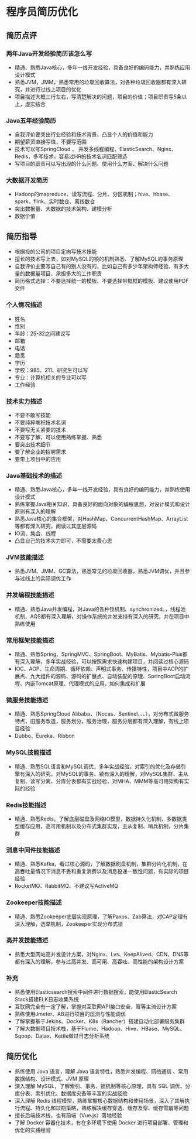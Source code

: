 # 程序员简历优化

## 简历点评
### 两年Java开发经验简历该怎么写

- 精通、熟悉Java核心，多年一线开发经验，具备良好的编码能力，并熟练应用设计模式
- 熟悉JVM，JMM，熟悉常用的垃圾回收算法，对各种垃圾回收器都有深入研究，并进行过线上项目的优化
- 项目描述大概三行左右，写清楚解决的问题，项目的价值；项目职责写5条以上，虚实结合
### Java五年经验简历

- 自我评价要突出行业经验和技术背景，凸显个人的价值和能力
- 期望薪资直接写值，不要写范围
- 技术可以写SpringCloud 、 并发多线程编程、ElasticSearch、Nginx、Redis，多写技术，容易过HR的技术名词匹配筛选
- 写项目的职责可以写出现的什么问题、使用什么方案、解决什么问题
### 大数据开发简历

- Hadoop的mapreduce、读写流程、分片、分区机制；hive、hbase、spark、flink、实时数仓、离线数仓
- 突出数据量、大数据的技术架构、建模分析
- 数据价值
## 简历指导

- 根据投的公司的项目定向写技术技能
- 擅长的技术写上去，如对MySQL的锁的机制熟悉、了解MySQL的事务原理
- 自我评价主要写自己有的别人没有的，比如自己有多少年架构师经验、有多大量的数据量项目、承担多大的工作职责
- 简历格式选择：不要选择统一的模板、不要选择带框框的模板、建议使用PDF文件
### 个人情况描述

- 姓名
- 性别
- 年龄：25-32之间建议写
- 邮箱
- 电话
- 籍贯
- 学历
- 学校：985、211、研究生可以写
- 专业：计算机相关的专业可以写
- 工作经验
### 技术实力描述

- 不要不敢写技能
- 不要纯粹堆积技术名词
- 不要写无关紧要的技术
- 不要写了解，可以使用熟练掌握、熟悉
- 要突出技术细节
- 要了解企业的招聘需求
- 要带上项目中的应用
### Java基础技术的描述

- 精通、熟悉Java核心，多年一线开发经验，具有良好的编码能力，并熟练使用设计模式
- 熟练掌握Java相关知识，具备良好的面向对象的编程思想，对设计模式和设计原则有深入的理解
- 熟悉Java核心的集合框架，对HashMap、ConcurrentHashMap、ArrayList等都有深入研究，阅读过其底层源码
- IO流、集合、线程
- 凸显自己的技术实力即可，不需要太费心思
### JVM技能描述

- 熟悉JVM、JMM、GC算法，熟悉常见的垃圾回收器，熟悉JVM调优，并且参与过线上的实际调优工作
### 并发编程技能描述

- 精通、熟悉Java并发编程，对Java的各种锁机制、synchronized。，线程池机制、AQS都有深入理解，对操作系统的并发支持有深入的研究，并在项目中熟练使用
### 常用框架技能描述

- 精通、熟悉Spring、SpringMVC、SpringBoot、MyBatis、Mybatis-Plus都有深入理解，多年实战经验，可以按照需求快速构建项目，并阅读过核心源码
- IOC、AOP、生命周期、循环依赖、声明式事务、传播特性，项目中AOP的扩展点、九大组件的源码、源码的扩展点、自动装配的原理、SpringBoot启动流程、内嵌Tomcat原理、代理模式的应用、如何集成和扩展
### 微服务技能描述

- 精通、熟悉SpringCloud Alibaba，（Nocas、Sentinel、、、），对分布式微服务特点，旧服务改造，服务划分，服务治理，服务分层都有深入理解，有线上项目经验
- Dubbo、Eureka、Ribbon
### MySQL技能描述

- 精通、熟悉SQL语言和MySQL调优，多年实战经验，对索引的优化及存储引擎有深入的研究，对MySQL的事务、锁有深入的理解，对MySQL集群、主从复制、读写分离、分库分表都有实战经验，对MHA、MMM等高可用架构有实际的经验
### Redis技能描述

- 精通、熟悉Redis，了解底层磁盘及网络IO模型，数据持久化机制，多数据类型缓存应用，高可用机制以及分布式集群实现，主从复制、哨兵机制，分片集群
### 消息中间件技能描述

- 精通、熟悉Kafka，看过核心源码，了解数据刷盘机制，集群分片化机制，在高吞吐量情况下消息不丢和重复消费以及消息投递一致性问题，有实际的项目经验	
- RocketMQ、RabbitMQ、不建议写ActiveMQ
### Zookeeper技能描述

- 精通、熟悉Zookeeper底层实现原理，了解Paxos、Zab算法，对CAP定理有深入理解，选举机制，Zookeeper实现分布式锁
### 高并发技能描述

- 熟悉大型网站高并发设计方案，对Nginx、Lvs、KeepAlived、CDN、DNS等都有深入的理解，参与过高并发、高可用、高吞吐、高性能的架构设计方案
### 补充

- 熟悉使用Elasticsearch搜索中间件进行数据搜索，能使用ElasticSearch Stack搭建ELK日志收集系统
- 互联网完全有一定了解，掌握对互联网API接口安全，幂等主流设计方案
- 熟练使用Jmeter、AB进行项目的压测与性能调优
- 了解掌握基于Jekins、Docker、K8s（Rancher）搭建自动化部署服务集群
- 了解大数据项目技术栈，基于Flume、Hadoop、Hive、HBase、MySQL、Sqoop、Datax、Kettle做过日志分析系统
## 简历优化

- 熟练使用 Java 语言，理解 Java 语言特性，熟悉并发编程、网络通信 、常用数据结构、设计模式、JVM 原理
-  深入理解 MySQL，了解索引、事务、锁机制等核心原理，具有 SQL 调优、分库分表、索引优化、数据库灾备等丰富的实战经验
- 深入理解 Redis 线程模型，熟练掌握核心数据结构和使用场景，深入了其解执行流程、持久化和过期策略，熟练解决缓存穿透、缓存及穿、缓存雪崩等问题
- 擅长后端技术栈，也有前端（Vue.js）落地经验
- 了解 Docker 容器化技术，有在多环境下使用 Docker 进行项目部署、管理和优化的实践经验
